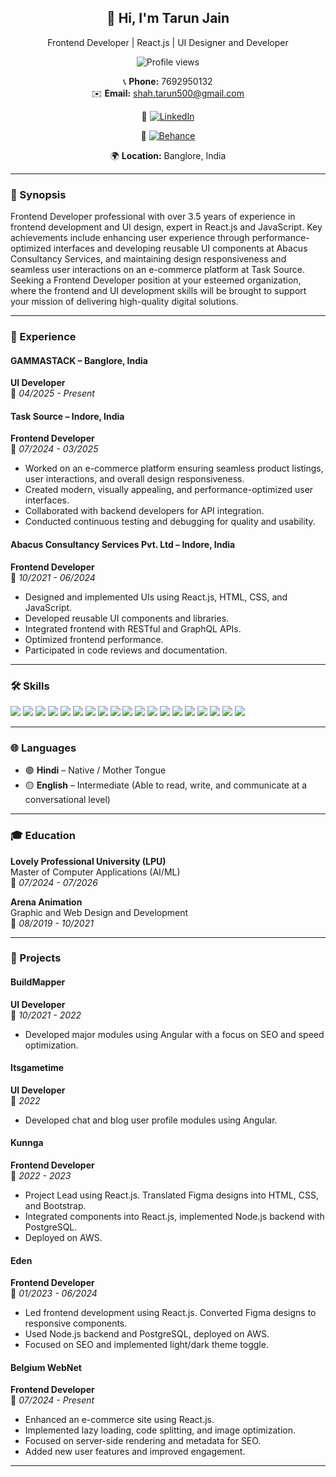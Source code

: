 <div align="center">
<!--
### TARUN JAIN  
**Front End Developer | UI Developer | React.js**   -->

## 👋 Hi, I'm Tarun Jain

Frontend Developer | React.js | UI Designer and Developer

![Profile views](https://komarev.com/ghpvc/?username=Tarun-500&label=Profile%20views&color=0e75b6&style=flat)



📞 **Phone:** 7692950132  
✉️ **Email:** shah.tarun500@gmail.com  

🔗  [![LinkedIn](https://img.shields.io/badge/LinkedIn-0A66C2?style=flat&logo=linkedin&logoColor=white)](https://www.linkedin.com/in/tarun-jain-18623116a/)  

🎨 [![Behance](https://img.shields.io/badge/Behance-1769FF?style=flat&logo=behance&logoColor=white)](https://www.behance.net/tarun-500) 

🌍 **Location:** Banglore, India  

</div>

---

### 📝 Synopsis
Frontend Developer professional with over 3.5 years of experience in frontend development and UI design, expert in React.js and JavaScript. Key achievements include enhancing user experience through performance-optimized interfaces and developing reusable UI components at Abacus Consultancy Services, and maintaining design responsiveness and seamless user interactions on an e-commerce platform at Task Source. Seeking a Frontend Developer position at your esteemed organization, where the frontend and UI development skills will be brought to support your mission of delivering high-quality digital solutions.

---

### 💼 Experience
#### GAMMASTACK – Banglore, India  
**UI Developer**  
📅 *04/2025 - Present*  

#### Task Source – Indore, India  
**Frontend Developer**  
📅 *07/2024 - 03/2025*  
- Worked on an e-commerce platform ensuring seamless product listings, user interactions, and overall design responsiveness.
- Created modern, visually appealing, and performance-optimized user interfaces.
- Collaborated with backend developers for API integration.
- Conducted continuous testing and debugging for quality and usability.

#### Abacus Consultancy Services Pvt. Ltd – Indore, India  
**Frontend Developer**  
📅 *10/2021 - 06/2024*  
- Designed and implemented UIs using React.js, HTML, CSS, and JavaScript.
- Developed reusable UI components and libraries.
- Integrated frontend with RESTful and GraphQL APIs.
- Optimized frontend performance.
- Participated in code reviews and documentation.

---

### 🛠 Skills
<!-- HTML • CSS • Bootstrap • JavaScript • React JS • Figma • GSAP • GitLab • GitHub • Vercel • AWS • UI Development • Designing Tools • Frontend Development
### 🛠 Skills -->

<p>
  <img src="https://img.shields.io/badge/HTML-E34F26?style=for-the-badge&logo=html5&logoColor=white" />
  <img src="https://img.shields.io/badge/CSS-1572B6?style=for-the-badge&logo=css3&logoColor=white" />
  <img src="https://img.shields.io/badge/Bootstrap-563D7C?style=for-the-badge&logo=bootstrap&logoColor=white" />
  <img src="https://img.shields.io/badge/JavaScript-F7DF1E?style=for-the-badge&logo=javascript&logoColor=black" />
  <img src="https://img.shields.io/badge/React-20232a?style=for-the-badge&logo=react&logoColor=61DAFB" />
  <img src="https://img.shields.io/badge/Figma-F24E1E?style=for-the-badge&logo=figma&logoColor=white" />
  <img src="https://img.shields.io/badge/GSAP-88CE02?style=for-the-badge&logo=greensock&logoColor=white" />
  <img src="https://img.shields.io/badge/GitLab-FC6D26?style=for-the-badge&logo=gitlab&logoColor=white" />
  <img src="https://img.shields.io/badge/GitHub-181717?style=for-the-badge&logo=github&logoColor=white" />
  <img src="https://img.shields.io/badge/Vercel-000000?style=for-the-badge&logo=vercel&logoColor=white" />
  <img src="https://img.shields.io/badge/AWS-232F3E?style=for-the-badge&logo=amazonaws&logoColor=white" />
  <img src="https://img.shields.io/badge/UI_Design-FF69B4?style=for-the-badge" />
  <img src="https://img.shields.io/badge/Frontend_Development-00BFFF?style=for-the-badge" />
  <img src="https://img.shields.io/badge/Tailwind_CSS-06B6D4?style=for-the-badge&logo=tailwindcss&logoColor=white" />
<img src="https://img.shields.io/badge/PHP-777BB4?style=for-the-badge&logo=php&logoColor=white" />
<img src="https://img.shields.io/badge/Angular-DD0031?style=for-the-badge&logo=angular&logoColor=white" />
<img src="https://img.shields.io/badge/Adobe_Photoshop-31A8FF?style=for-the-badge&logo=adobephotoshop&logoColor=white" />
<img src="https://img.shields.io/badge/Adobe_XD-FF61F6?style=for-the-badge&logo=adobexd&logoColor=white" />
<img src="https://img.shields.io/badge/Adobe_Illustrator-FF9A00?style=for-the-badge&logo=adobeillustrator&logoColor=white" />
</p>

---

### 🌐 Languages

- 🟢 **Hindi** – Native / Mother Tongue  
- 🟡 **English** – Intermediate (Able to read, write, and communicate at a conversational level)

---

### 🎓 Education
**Lovely Professional University (LPU)**  
Master of Computer Applications (AI/ML)  
📅 *07/2024 - 07/2026*

**Arena Animation**  
Graphic and Web Design and Development  
📅 *08/2019 - 10/2021*
 
---

### 🚀 Projects

#### BuildMapper  
**UI Developer**  
📅 *10/2021 - 2022*  
- Developed major modules using Angular with a focus on SEO and speed optimization.

#### Itsgametime  
**UI Developer**  
📅 *2022*  
- Developed chat and blog user profile modules using Angular.

#### Kunnga  
**Frontend Developer**  
📅 *2022 - 2023*  
- Project Lead using React.js. Translated Figma designs into HTML, CSS, and Bootstrap.
- Integrated components into React.js, implemented Node.js backend with PostgreSQL.
- Deployed on AWS.

#### Eden  
**Frontend Developer**  
📅 *01/2023 - 06/2024*  
- Led frontend development using React.js. Converted Figma designs to responsive components.
- Used Node.js backend and PostgreSQL, deployed on AWS.
- Focused on SEO and implemented light/dark theme toggle.

#### Belgium WebNet  
**Frontend Developer**  
📅 *07/2024 - Present*  
- Enhanced an e-commerce site using React.js.
- Implemented lazy loading, code splitting, and image optimization.
- Focused on server-side rendering and metadata for SEO.
- Added new user features and improved engagement.

---
